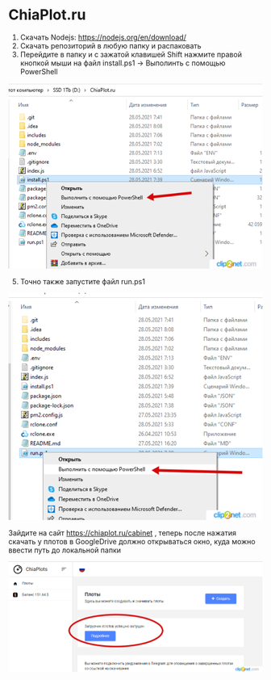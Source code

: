 # ChiaPlot.ru

1. Скачать Nodejs: https://nodejs.org/en/download/
2. Скачать репозиторий в любую папку и распаковать
3. Перейдите в папку и с зажатой клавишей Shift нажмите правой кнопкой мыши на файл install.ps1 -> Выполинть с помощью PowerShell

![GitHub Logo](/images/powershell.png)

5. Точно также запустите файл run.ps1

![GitHub Logo](/images/powershell1.png)

Зайдите на сайт https://chiaplot.ru/cabinet , теперь после нажатия скачать у плотов в GoogleDrive должно открываться окно, куда можно ввести путь до локальной папки

![GitHub Logo](/images/done.png)
